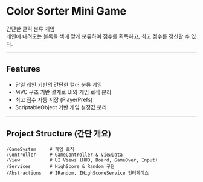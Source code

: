 # Color Sorter Mini Game

간단한 클릭 분류 게임  
레인에 내려오는 블록을 색에 맞게 분류하여 점수를 획득하고, 최고 점수를 갱신할 수 있다.

---

## Features

- 단일 레인 기반의 간단한 컬러 분류 게임
- MVC 구조 기반 설계로 UI와 게임 로직 분리
- 최고 점수 자동 저장 (PlayerPrefs)
- ScriptableObject 기반 게임 설정값 분리

---

## Project Structure (간단 개요)

```plaintext
/GameSystem     # 게임 로직
/Controller     # GameController & ViewData
/View           # UI Views (HUD, Board, GameOver, Input)
/Services       # HighScore & Random 구현
/Abstractions   # IRandom, IHighScoreService 인터페이스
